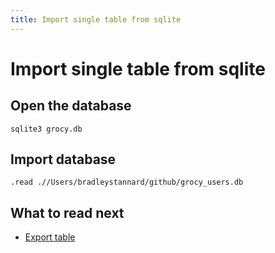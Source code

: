 ```yaml
---
title: Import single table from sqlite
---
```


# Import single table from sqlite

## Open the database

```shell
sqlite3 grocy.db
```

## Import database

```shell
.read .//Users/bradleystannard/github/grocy_users.db
```

## What to read next

* [Export table](export-table.md)